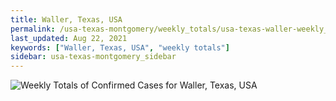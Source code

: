 ```yaml
---
title: Waller, Texas, USA
permalink: /usa-texas-montgomery/weekly_totals/usa-texas-waller-weekly_totals.html
last_updated: Aug 22, 2021
keywords: ["Waller, Texas, USA", "weekly totals"]
sidebar: usa-texas-montgomery_sidebar
---
```


![Weekly Totals of Confirmed Cases for Waller, Texas, USA](/covid_tracker/images/graphs/usa-texas-waller-weekly_totals_graph.png)
